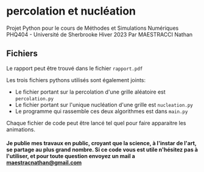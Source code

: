 # percolation et nucléation
Projet Python pour le cours de Méthodes et Simulations Numériques PHQ404 - Université de Sherbrooke Hiver 2023
Par MAESTRACCI Nathan

## Fichiers
Le rapport peut être trouvé dans le fichier `rapport.pdf`

Les trois fichiers pythons utilisés sont également joints:
* Le fichier portant sur la percolation d'une grille aléatoire est `percolation.py`
* Le fichier portant sur l'unique nucléation d'une grille est `nucleation.py`
* Le programme qui rassemble ces deux algorithmes est dans `main.py` 

Chaque fichier de code peut être lancé tel quel pour faire apparaitre les animations.


#### Je publie mes travaux en public, croyant que la science, à l'instar de l'art, se partage au plus grand nombre. Si ce code vous est utile n'hésitez pas à l'utiliser, et pour toute question envoyez un mail a maestracnathan@gmail.com
